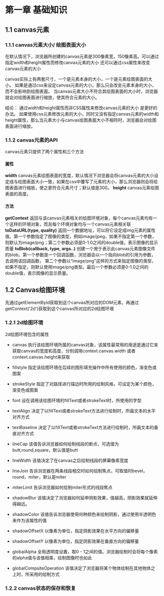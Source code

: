 # 第一章 基础知识
## 1.1 canvas元素
### 1.1.1 canvas元素大小/ 绘图表面大小 
在默认情况下，浏览器所创建的canvas元素是300像素宽，150像素高。可以通过指定width和height属性而修改canvas元素的大小
还可以通过css属性来改变canvas元素的大小

canvas实际上有两套尺寸，一个是元素本身的大小，一个是元素绘图表面的大小。
如果是通过css来设定canvas元素的大小，那么只会改变元素本身的大小，而不会影响到绘图表面。
当canvas元素大小不符合其绘图表面的大小时，浏览器就会对绘图表面进行缩放，使其符合元素的大小。

结论：
通过width和height属性而非CSS属性来修改canvas元素的大小 是更好的办法。
如果使用css元素修改元素的大小，同时又没有指定canvas元素的width和height属性，那么当元素大小与canvas绘图表面大小不相符时，浏览器会对绘图表面进行缩放。

### 1.1.2 canvas元素的API
canvas元素只提供了两个属性和三个方法
#### 属性
**width**
canvas元素绘图表面的宽度，默认情况下浏览器会将canvas元素的大小设定成与绘图表面大小一致，如果在css中覆写了元素的大小，那么浏览器则会将绘图表面进行缩放，使之更符合元素尺寸；默认值是300。
**height**
canvas元素绘图表面的高度。
#### 方法
**getContext** 
返回与该canvas元素相关的绘图环境对象，每个canvas元素均有一个这样的环境对象，而且每个环境对象均与一个canvas元素相关联
**toDataURL(type, quality)**
返回一个数据地址，可以将它设定成img元素的属性值。第一个参数指定了图像的类型，例如image/jpeg，如果不指定第一个参数，则默认为image/png；第二个参数必须是0-1.0之间的double值，表示图像的显示质量
**toBlob(callback, type, args..)**
创建一个用于表示此canvas元素图像文件的blob。第一个参数是一个回调函数，浏览器会以一个指向blob的引用为参数，去调用该回调函数，
第二个参数以“image/png”这样的方式来指定图像的类型，如果不指定，则默认使用image/png类型。最后一个参数必须是0-1.0之间的double值，表示图像的显示质量。

## 1.2 Canvas绘图环境
先通过getElementById获取到这个canvas所对应的DOM元素，再通过getContext('2d')获取到这个canvas所对应的2d绘图环境
### 1.2.1 2d绘图环境
2d绘图环境包含的属性
- canvas 执行该绘图环境所属的canvas对象，该属性最常用的用途是通过它来获取canvas的宽度和高度，分别调用context.canvas.width 或者 context.canvas.height来获取
- fillstyle 指定该绘图环境在后续的图形填充操作中所有使用的颜色，渐变色或图案
- strokeStyle 指定了对路径进行描边时所用的绘制风格，可设定为某个颜色，渐变色或图案

- font 设在调用该绘图环境的fillText或者strokeText时，所使用的字型
- textAlign 决定了以fillText或者strokeText方法进行绘制时，所画文本的水平对齐方式
- textBaseline 决定了以fillText或者strokeText方法进行绘制时，所画文本的垂直对齐方式

- lineCap 该值告诉浏览器如何绘制线段的断点，可选值为 butt,round,square，默认值是butt
- lineWidth 该值决定了在canvas之后绘制线段的屏幕像素宽度
- lineJoin 告诉浏览器在两条线段相交时如何绘制焦点，可取值时bevel，round，miter，默认是miter
- miterLimit 告诉浏览器如何绘制miter形式的线段焦点

- shadowBlur 该值决定了浏览器如何延申阴影效果，值越高，阴影效果就延伸得越远。
- shadowColor 该值告诉浏览器使用何种颜色来绘制阴影，通过使用半透明色来作为该属性的值
- shadowOffsetX 以像素为单位，指定阴影效果在水平方向的偏移量
- shadowOffsetY 以像素为单位，指定阴影效果在垂直方向的偏移量

- globalAlpha 全局透明度设置，取0 - 1之间的值。浏览器绘制时会将每个像素的alpha值与该值相乘，绘制图像时也如此
- globalCompsiteOperation 该值决定了浏览器将某个物体绘制在其他物体之上时，所采用的绘制方式

### 1.2.2 canvas状态的保存和恢复
